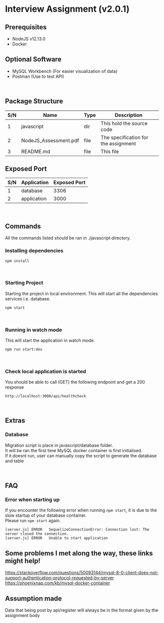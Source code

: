 # Interview Assignment (v2.0.1)

## Prerequisites
- NodeJS v12.13.0
- Docker

## Optional Software
- MySQL Workbench (For easier visualization of data)
- Postman (Use to test API)
<br>

## Package Structure
| S/N | Name | Type | Description |
|-----|------|------|-------------|
| 1 | javascript | dir | This hold the source code  |
| 2 | NodeJS_Assessment.pdf | file | The specification for the assignment |
| 3 | README.md | file | This file |

## Exposed Port
| S/N | Application | Exposed Port |
|-----|-------------|--------------|
| 1 | database | 3306 |
| 2 | application | 3000 |

<br>

## Commands
All the commands listed should be ran in ./javascript directory.

### Installing dependencies
```bash
npm install
```

<br>

### Starting Project
Starting the project in local environment.
This will start all the dependencies services i.e. database.
```bash
npm start
```

<br>

### Running in watch mode
This will start the application in watch mode.
```bash
npm run start:dev
```

<br>

### Check local application is started
You should be able to call (GET) the following endpoint and get a 200 response

```
http://localhost:3000/api/healthcheck
```

<br>

## Extras

### Database
Migration script is place in javascript/database folder. <br>
It will be ran the first time MySQL docker container is first initialised. <br>
If it doesnt run, user can manually copy the script to generate the database and table <br>

<br>

## FAQ

### Error when starting up
If you encounter the following error when running ```npm start```, it is due to the slow startup of your database container.<br>
Please run ```npm start``` again.

```
[server.js]	ERROR	SequelizeConnectionError: Connection lost: The server closed the connection.
[server.js]	ERROR	Unable to start application
```

## Some problems I met along the way, these links might help!
https://stackoverflow.com/questions/50093144/mysql-8-0-client-does-not-support-authentication-protocol-requested-by-server
https://phoenixnap.com/kb/mysql-docker-container

## Assumption made
Data that being post by api/register will always be in the format given by the assignment body


